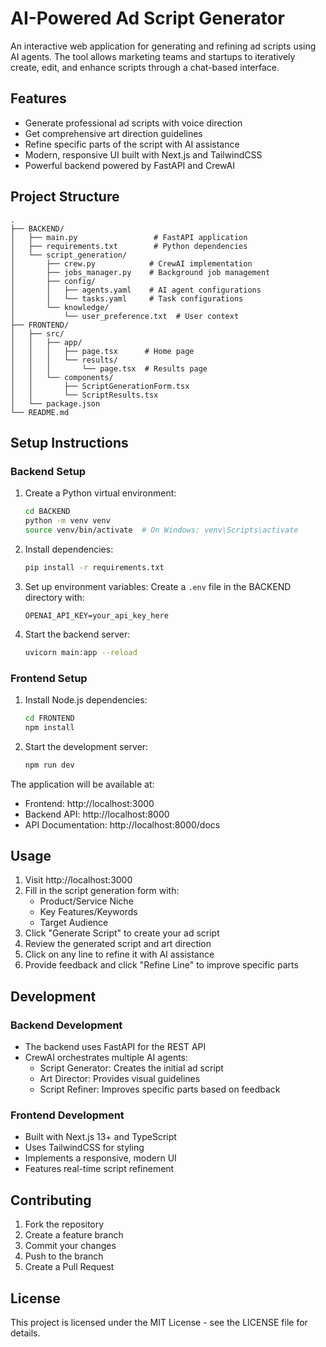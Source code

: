 # AI-Powered Ad Script Generator

An interactive web application for generating and refining ad scripts using AI agents. The tool allows marketing teams and startups to iteratively create, edit, and enhance scripts through a chat-based interface.

## Features

- Generate professional ad scripts with voice direction
- Get comprehensive art direction guidelines
- Refine specific parts of the script with AI assistance
- Modern, responsive UI built with Next.js and TailwindCSS
- Powerful backend powered by FastAPI and CrewAI

## Project Structure

```
.
├── BACKEND/
│   ├── main.py                 # FastAPI application
│   ├── requirements.txt        # Python dependencies
│   └── script_generation/
│       ├── crew.py            # CrewAI implementation
│       ├── jobs_manager.py    # Background job management
│       ├── config/
│       │   ├── agents.yaml    # AI agent configurations
│       │   └── tasks.yaml     # Task configurations
│       └── knowledge/
│           └── user_preference.txt  # User context
├── FRONTEND/
│   ├── src/
│   │   ├── app/
│   │   │   ├── page.tsx      # Home page
│   │   │   └── results/
│   │   │       └── page.tsx  # Results page
│   │   └── components/
│   │       ├── ScriptGenerationForm.tsx
│   │       └── ScriptResults.tsx
│   └── package.json
└── README.md
```

## Setup Instructions

### Backend Setup

1. Create a Python virtual environment:
   ```bash
   cd BACKEND
   python -m venv venv
   source venv/bin/activate  # On Windows: venv\Scripts\activate
   ```

2. Install dependencies:
   ```bash
   pip install -r requirements.txt
   ```

3. Set up environment variables:
   Create a `.env` file in the BACKEND directory with:
   ```
   OPENAI_API_KEY=your_api_key_here
   ```

4. Start the backend server:
   ```bash
   uvicorn main:app --reload
   ```

### Frontend Setup

1. Install Node.js dependencies:
   ```bash
   cd FRONTEND
   npm install
   ```

2. Start the development server:
   ```bash
   npm run dev
   ```

The application will be available at:
- Frontend: http://localhost:3000
- Backend API: http://localhost:8000
- API Documentation: http://localhost:8000/docs

## Usage

1. Visit http://localhost:3000
2. Fill in the script generation form with:
   - Product/Service Niche
   - Key Features/Keywords
   - Target Audience
3. Click "Generate Script" to create your ad script
4. Review the generated script and art direction
5. Click on any line to refine it with AI assistance
6. Provide feedback and click "Refine Line" to improve specific parts

## Development

### Backend Development

- The backend uses FastAPI for the REST API
- CrewAI orchestrates multiple AI agents:
  - Script Generator: Creates the initial ad script
  - Art Director: Provides visual guidelines
  - Script Refiner: Improves specific parts based on feedback

### Frontend Development

- Built with Next.js 13+ and TypeScript
- Uses TailwindCSS for styling
- Implements a responsive, modern UI
- Features real-time script refinement

## Contributing

1. Fork the repository
2. Create a feature branch
3. Commit your changes
4. Push to the branch
5. Create a Pull Request

## License

This project is licensed under the MIT License - see the LICENSE file for details.